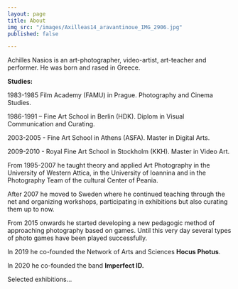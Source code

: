 ```yaml
---
layout: page
title: About
img_src: "/images/Axilleas14_aravantinoue_IMG_2906.jpg"
published: false

---
```

Achilles Nasios is an art-photographer, video-artist, art-teacher and performer. He was born and rased in Greece.

**Studies:**

1983-1985 Film Academy (FAMU) in Prague. Photography and Cinema Studies.

1986-1991 – Fine Art School in Berlin (HDK). Diplom in Visual Communication and Curating.

2003-2005 - Fine Art School in Athens (ASFA). Master in Digital Arts.

2009-2010 - Royal Fine Art School in Stockholm (KKH). Master in Video Art.

From 1995-2007 he taught theory and applied Art Photography in the University of Western Attica, in the University of Ioannina and in the Photography Team of the cultural Center of Peania.

After 2007 he moved to Sweden where he continued teaching through the net and organizing workshops, participating in exhibitions but also curating them up to now.

From 2015 onwards he started developing a new pedagogic method of approaching photography based on games. Until this very day several types of photo games have been played successfully.

In 2019 he co-founded the Network of Arts and Sciences **Hocus Photus**.

In 2020 he co-founded the band **Imperfect ID.**

Selected exhibitions…